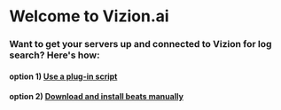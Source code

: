 # Welcome to Vizion.ai

### Want to get your servers up and connected to Vizion for log search? Here's how:

#### option 1) [Use a plug-in script](www.helloworld.neolms.com)

#### option 2) [Download and install beats manually](www.google.com)
